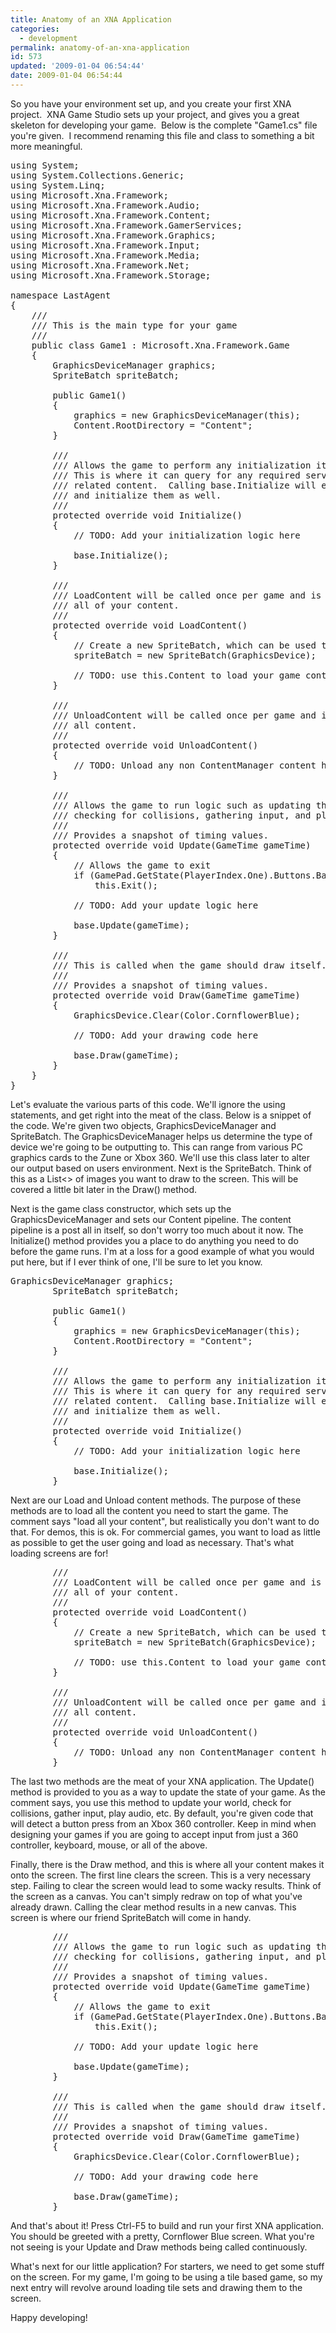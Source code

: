 ```yaml
---
title: Anatomy of an XNA Application
categories: 
  - development
permalink: anatomy-of-an-xna-application
id: 573
updated: '2009-01-04 06:54:44'
date: 2009-01-04 06:54:44
---
```


So you have your environment set up, and you create your first XNA project.  XNA Game Studio sets up your project, and gives you a great skeleton for developing your game.  Below is the complete "Game1.cs" file you're given.  I recommend renaming this file and class to something a bit more meaningful.
<pre lang="csharp">using System;
using System.Collections.Generic;
using System.Linq;
using Microsoft.Xna.Framework;
using Microsoft.Xna.Framework.Audio;
using Microsoft.Xna.Framework.Content;
using Microsoft.Xna.Framework.GamerServices;
using Microsoft.Xna.Framework.Graphics;
using Microsoft.Xna.Framework.Input;
using Microsoft.Xna.Framework.Media;
using Microsoft.Xna.Framework.Net;
using Microsoft.Xna.Framework.Storage;

namespace LastAgent
{
    ///
    /// This is the main type for your game
    ///
    public class Game1 : Microsoft.Xna.Framework.Game
    {
        GraphicsDeviceManager graphics;
        SpriteBatch spriteBatch;

        public Game1()
        {
            graphics = new GraphicsDeviceManager(this);
            Content.RootDirectory = "Content";
        }

        ///
        /// Allows the game to perform any initialization it needs to before starting to run.
        /// This is where it can query for any required services and load any non-graphic
        /// related content.  Calling base.Initialize will enumerate through any components
        /// and initialize them as well.
        ///
        protected override void Initialize()
        {
            // TODO: Add your initialization logic here

            base.Initialize();
        }

        ///
        /// LoadContent will be called once per game and is the place to load
        /// all of your content.
        ///
        protected override void LoadContent()
        {
            // Create a new SpriteBatch, which can be used to draw textures.
            spriteBatch = new SpriteBatch(GraphicsDevice);

            // TODO: use this.Content to load your game content here
        }

        ///
        /// UnloadContent will be called once per game and is the place to unload
        /// all content.
        ///
        protected override void UnloadContent()
        {
            // TODO: Unload any non ContentManager content here
        }

        ///
        /// Allows the game to run logic such as updating the world,
        /// checking for collisions, gathering input, and playing audio.
        ///
        /// Provides a snapshot of timing values.
        protected override void Update(GameTime gameTime)
        {
            // Allows the game to exit
            if (GamePad.GetState(PlayerIndex.One).Buttons.Back == ButtonState.Pressed)
                this.Exit();

            // TODO: Add your update logic here

            base.Update(gameTime);
        }

        ///
        /// This is called when the game should draw itself.
        ///
        /// Provides a snapshot of timing values.
        protected override void Draw(GameTime gameTime)
        {
            GraphicsDevice.Clear(Color.CornflowerBlue);

            // TODO: Add your drawing code here

            base.Draw(gameTime);
        }
    }
}</pre>

Let's evaluate the various parts of this code.  We'll ignore the using statements, and get right into the meat of the class.  Below is a snippet of the code.  We're given two objects, GraphicsDeviceManager and SpriteBatch.  The GraphicsDeviceManager helps us determine the type of device we're going to be outputting to.  This can range from various PC graphics cards to the Zune or Xbox 360.  We'll use this class later to alter our output based on users environment.  Next is the SpriteBatch.  Think of this as a List<> of images you want to draw to the screen.  This will be covered a little bit later in the Draw() method.

Next is the game class constructor, which sets up the GraphicsDeviceManager and sets our Content pipeline.  The content pipeline is a post all in itself, so don't worry too much about it now.  The Initialize() method provides you a place to do anything you need to do before the game runs.  I'm at a loss for a good example of what you would put here, but if I ever think of one, I'll be sure to let you know.

<pre lang="csharp">
GraphicsDeviceManager graphics;
        SpriteBatch spriteBatch;

        public Game1()
        {
            graphics = new GraphicsDeviceManager(this);
            Content.RootDirectory = "Content";
        }

        ///
        /// Allows the game to perform any initialization it needs to before starting to run.
        /// This is where it can query for any required services and load any non-graphic
        /// related content.  Calling base.Initialize will enumerate through any components
        /// and initialize them as well.
        ///
        protected override void Initialize()
        {
            // TODO: Add your initialization logic here

            base.Initialize();
        }
</pre>

Next are our Load and Unload content methods.  The purpose of these methods are to load all the content you need to start the game.  The comment says "load all your content", but realistically you don't want to do that.  For demos, this is ok.  For commercial games, you want to load as little as possible to get the user going and load as necessary.  That's what loading screens are for!

<pre lang="csharp">
        ///
        /// LoadContent will be called once per game and is the place to load
        /// all of your content.
        ///
        protected override void LoadContent()
        {
            // Create a new SpriteBatch, which can be used to draw textures.
            spriteBatch = new SpriteBatch(GraphicsDevice);

            // TODO: use this.Content to load your game content here
        }

        ///
        /// UnloadContent will be called once per game and is the place to unload
        /// all content.
        ///
        protected override void UnloadContent()
        {
            // TODO: Unload any non ContentManager content here
        }
</pre>

The last two methods are the meat of your XNA application.  The Update() method is provided to you as a way to update the state of your game.  As the comment says, you use this method to update your world, check for collisions, gather input, play audio, etc.  By default, you're given code that will detect a button press from an Xbox 360 controller.  Keep in mind when designing your games if you are going to accept input from just a 360 controller, keyboard, mouse, or all of the above.

Finally, there is the Draw method, and this is where all your content makes it onto the screen.  The first line clears the screen.  This is a very necessary step.  Failing to clear the screen would lead to some wacky results.  Think of the screen as a canvas.  You can't simply redraw on top of what you've already drawn.  Calling the clear method results in a new canvas.  This screen is where our friend SpriteBatch will come in handy.

<pre lang="csharp">
        ///
        /// Allows the game to run logic such as updating the world,
        /// checking for collisions, gathering input, and playing audio.
        ///
        /// Provides a snapshot of timing values.
        protected override void Update(GameTime gameTime)
        {
            // Allows the game to exit
            if (GamePad.GetState(PlayerIndex.One).Buttons.Back == ButtonState.Pressed)
                this.Exit();

            // TODO: Add your update logic here

            base.Update(gameTime);
        }

        ///
        /// This is called when the game should draw itself.
        ///
        /// Provides a snapshot of timing values.
        protected override void Draw(GameTime gameTime)
        {
            GraphicsDevice.Clear(Color.CornflowerBlue);

            // TODO: Add your drawing code here

            base.Draw(gameTime);
        }
</pre>

And that's about it!  Press Ctrl-F5 to build and run your first XNA application.  You should be greeted with a pretty, Cornflower Blue screen.  What you're not seeing is your Update and Draw methods being called continuously.

What's next for our little application?  For starters, we need to get some stuff on the screen.  For my game, I'm going to be using a tile based game, so my next entry will revolve around loading tile sets and drawing them to the screen.

Happy developing!
